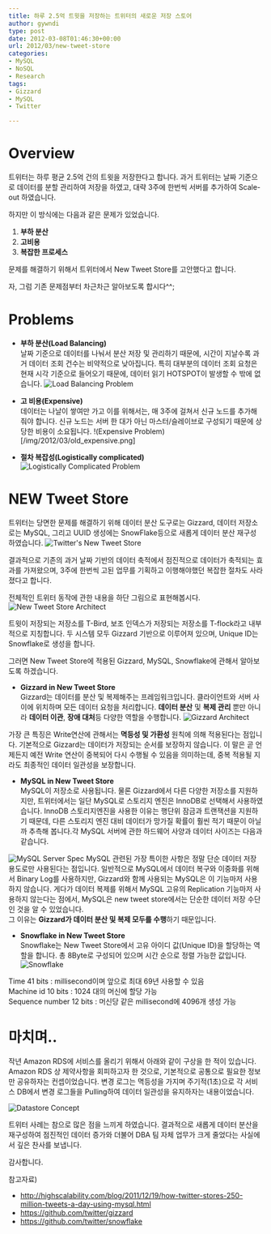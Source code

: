 ```yaml
---
title: 하루 2.5억 트윗을 저장하는 트위터의 새로운 저장 스토어
author: gywndi
type: post
date: 2012-03-08T01:46:30+00:00
url: 2012/03/new-tweet-store
categories:
- MySQL
- NoSQL
- Research
tags:
- Gizzard
- MySQL
- Twitter

---
```

# Overview

트위터는 하루 평균 2.5억 건의 트윗을 저장한다고 합니다. 과거 트위터는 날짜 기준으로 데이터를 분할 관리하여 저장을 하였고, 대략 3주에 한번씩 서버를 추가하여 Scale-out 하였습니다.

하지만 이 방식에는 다음과 같은 문제가 있었습니다.

1. **부하 분산**
2. **고비용**
3. **복잡한 프로세스**

문제를 해결하기 위해서 트위터에서 New Tweet Store를 고안했다고 합니다.

자, 그럼 기존 문제점부터 차근차근 알아보도록 합시다^^;

# Problems

* **부하 분산(Load Balancing)**  
날짜 기준으로 데이터를 나눠서 분산 저장 및 관리하기 때문에, 시간이 지날수록 과거 데이터 조회 건수는 비약적으로 낮아집니다. 특히 대부분의 데이터 조회 요청은 현재 시각 기준으로 들어오기 때문에, 데이터 읽기 HOTSPOT이 발생할 수 밖에 없습니다. 
![Load Balancing Problem](/img/2012/03/old_load_balancing.png)

* **고 비용(Expensive)**  
데이터는 나날이 쌓여만 가고 이를 위해서는, 매 3주에 걸쳐서 신규 노드를 추가해줘야 합니다. 신규 노드는 서버 한 대가 아닌 마스터/슬레이브로 구성되기 때문에 상당한 비용이 소요됩니다. 
!(Expensive Problem)[/img/2012/03/old_expensive.png]

* **절차 복잡성(Logistically complicated)** 
![Logistically Complicated Problem](/img/2012/03/old_complicated.png)

# NEW Tweet Store

트위터는 당면한 문제를 해결하기 위해 데이터 분산 도구로는 Gizzard, 데이터 저장소로는 MySQL, 그리고 UUID 생성에는 SnowFlake등으로 새롭게 데이터 분산 재구성 하였습니다.
![Twitter's New Tweet Store](/img/2012/03/New_tweet_store.png)

결과적으로 기존의 과거 날짜 기반의 데이터 축적에서 점진적으로 데이터가 축적되는 효과를 가져왔으며, 3주에 한번씩 고된 업무를 기획하고 이행해야했던 복잡한 절차도 사라졌다고 합니다.

전체적인 트위터 동작에 관한 내용을 하단 그림으로 표현해봅시다.
![New Tweet Store Architect](/img/2012/03/New_tweet_architect.png)

트윗이 저장되는 저장소를 T-Bird, 보조 인덱스가 저장되는 저장소를 T-flock라고 내부적으로 지칭합니다. 두 시스템 모두 Gizzard 기반으로 이루어져 있으며, Unique ID는 Snowflake로 생성을 합니다.

그러면 New Tweet Store에 적용된 Gizzard, MySQL, Snowflake에 관해서 알아보도록 하겠습니다.

* **Gizzard in New Tweet Store**  
Gizzard는 데이터를 분산 및 복제해주는 프레임워크입니다. 클라이언트와 서버 사이에 위치하며 모든 데이터 요청을 처리합니다. **데이터 분산** 및 **복제 관리** 뿐만 아니라 **데이터 이관**, **장애 대처**등 다양한 역할을 수행합니다. 
![Gizzard Architect](/img/2012/03/Gizzard.png)

가장 큰 특징은 Write연산에 관해서는 **멱등성 및 가환성** 원칙에 의해 적용된다는 점입니다. 기본적으로 Gizzard는 데이터가 저장되는 순서를 보장하지 않습니다. 이 말은 곧 언제든지 예전 Write 연산이 중복되어 다시 수행될 수 있음을 의미하는데, 중복 적용될 지라도 최종적인 데이터 일관성을 보장합니다.

* **MySQL in New Tweet Store**  
MySQL이 저장소로 사용됩니다. 물론 Gizzard에서 다른 다양한 저장소를 지원하지만, 트위터에서는 일단 MySQL로 스토리지 엔진은 InnoDB로 선택해서 사용하였습니다. InnoDB 스토리지엔진을 사용한 이유는 행단위 잠금과 트랜잭션을 지원하기 때문데, 다른 스토리지 엔진 대비 데이터가 망가질 확률이 훨씬 적기 때문이 아닐까 추측해 봅니다.각 MySQL 서버에 관한 하드웨어 사양과 데이터 사이즈는 다음과 같습니다.

![MySQL Server Spec](/img/2012/03/MySQL_Server_Spec.png)
MySQL 관련된 가장 특이한 사항은 정말 단순 데이터 저장 용도로만 사용된다는 점입니다. 일반적으로 MySQL에서 데이터 복구와 이중화를 위해서 Binary Log를 사용하지만, Gizzard와 함께 사용되는 MySQL은 이 기능마저 사용하지 않습니다. 게다가 데이터 복제를 위해서 MySQL 고유의 Replication 기능마저 사용하지 않는다는 점에서, MySQL은 new tweet store에서는 단순한 데이터 저장 수단인 것을 알 수 있었습니다.  
그 이유는 **Gizzard가 데이터 분산 및 복제 모두를 수행**하기 때문입니다.

* **Snowflake in New Tweet Store**  
Snowflake는 New Tweet Store에서 고유 아이디 값(Unique ID)을 할당하는 역할을 합니다. 총 8Byte로 구성되어 있으며 시간 순으로 정렬 가능한 값입니다. 
![Snowflake](/img/2012/03/Snowflake.png)

Time 41 bits : millisecond이며 앞으로 최대 69년 사용할 수 있음  
Machine id 10 bits : 1024 대의 머신에 할당 가능  
Sequence number 12 bits : 머신당 같은 millisecond에 4096개 생성 가능

# 마치며..

작년 Amazon RDS에 서비스를 올리기 위해서 아래와 같이 구상을 한 적이 있습니다. Amazon RDS 상 제약사항을 회피하고자 한 것으로, 기본적으로 공통으로 필요한 정보만 공유하자는 컨셉이었습니다. 변경 로그는 멱등성을 가지며 주기적(1초)으로 각 서비스 DB에서 변경 로그들을 Pulling하여 데이터 일관성을 유지하자는 내용이었습니다.

![Datastore Concept](/img/2012/03/Datastore_concept_in_KTH.png)

트위터 사례는 참으로 많은 점을 느끼게 하였습니다. 결과적으로 새롭게 데이터 분산을 재구성하여 점진적인 데이터 증가와 더불어 DBA 팀 자체 업무가 크게 줄었다는 사실에서 깊은 찬사를 보냅니다.

감사합니다.

참고자료)  
- http://highscalability.com/blog/2011/12/19/how-twitter-stores-250-million-tweets-a-day-using-mysql.html
- https://github.com/twitter/gizzard
- https://github.com/twitter/snowflake